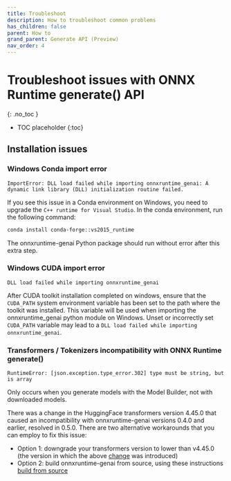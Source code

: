 ```yaml
---
title: Troubleshoot
description: How to troubleshoot common problems
has_children: false
parent: How to
grand_parent: Generate API (Preview)
nav_order: 4
---
```


# Troubleshoot issues with ONNX Runtime generate() API
{: .no_toc }

* TOC placeholder
{:toc}

## Installation issues

### Windows Conda import error

```
ImportError: DLL load failed while importing onnxruntime_genai: A dynamic link library (DLL) initialization routine failed.
```

If you see this issue in a Conda environment on Windows, you need to upgrade the `C++ runtime for Visual Studio`. In the conda environment, run the following command:

```bash
conda install conda-forge::vs2015_runtime
```

The onnxruntime-genai Python package should run without error after this extra step.

### Windows CUDA import error

```
DLL load failed while importing onnxruntime_genai
```

After CUDA toolkit installation completed on windows, ensure that the `CUDA_PATH` system environment variable has been set to the path where the toolkit was installed. This variable will be used when importing the onnxruntime_genai python module on Windows. Unset or incorrectly set `CUDA_PATH` variable may lead to a `DLL load failed while importing onnxruntime_genai`.

### Transformers / Tokenizers incompatibility with ONNX Runtime generate()

```
RuntimeError: [json.exception.type_error.302] type must be string, but is array
```

Only occurs when you generate models with the Model Builder, not with downloaded models.

There was a change in the HuggingFace transformers version 4.45.0 that caused an incompatibility with onnxruntime-genai versions 0.4.0 and earlier, resolved in 0.5.0. There are two alternative workarounds that you can employ to fix this issue:

- Option 1: downgrade your transformers version to lower than v4.45.0 (the version in which the above [change](https://github.com/huggingface/transformers/pull/32535) was introduced)
- Option 2: build onnxruntime-genai from source, using these instructions [build from source](https://onnxruntime.ai/docs/genai/howto/build-from-source.html)
